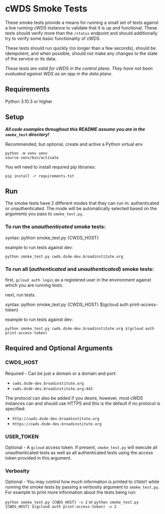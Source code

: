 # cWDS Smoke Tests

These smoke tests provide a means for running a small set of tests against a live running cWDS
instance to validate that it is up and functional. These tests should verify more than the `/status`
endpoint and should additionally try to verify some basic functionality of cWDS.

These tests should run quickly (no longer than a few seconds), should be idempotent, and when
possible, should not make any changes to the state of the service or its data.

_These tests are valid for cWDS in the control plane. They have not been evaluated against WDS as an
app in the data plane._

## Requirements

Python 3.10.3 or higher

## Setup

**_All code examples throughout this README assume you are in the `smoke_test` directory!_**

Recommended, but optional, create and active a Python virtual env

```
python -m venv venv
source venv/bin/activate
```

You will need to install required pip libraries:

```pip install -r requirements.txt```

## Run

The smoke tests have 2 different modes that they can run in: authenticated or unauthenticated. The
mode will be automatically selected based on the arguments you pass to `smoke_test.py`.

### To run the _unauthenticated_ smoke tests:

syntax: python smoke_test.py {CWDS_HOST}

example to run tests against dev:

```python smoke_test.py cwds.dsde-dev.broadinstitute.org```

### To run all (_authenticated_ and _unauthenticated_) smoke tests:

first, `gcloud auth login` as a registered user in the environment against which you are running
tests.

next, run tests.

syntax: python smoke_test.py {CWDS_HOST} $(gcloud auth print-access-token)

example to run tests against dev:

```python smoke_test.py cwds.dsde-dev.broadinstitute.org $(gcloud auth print-access-token)```

## Required and Optional Arguments

### CWDS_HOST

Required - Can be just a domain or a domain and port:

* `cwds.dsde-dev.broadinstitute.org`
* `cwds.dsde-dev.broadinstitute.org:443`

The protocol can also be added if you desire, however, most cWDS instances can and should use HTTPS
and this is the default if no protocol is specified:

* `http://cwds.dsde-dev.broadinstitute.org`
* `https://cwds.dsde-dev.broadinstitute.org`

### USER_TOKEN

Optional - A `gcloud` access token. If present, `smoke_test.py` will execute all unauthenticated
tests as well as all authenticated tests using the access token provided in this argument.

### Verbosity

Optional - You may control how much information is printed to `STDOUT` while running the smoke tests
by passing a verbosity argument to `smoke_test.py`. For example to print more information about the
tests being
run:

```python smoke_test.py {CWDS_HOST} -v 2```
or
```python smoke_test.py {CWDS_HOST} $(gcloud auth print-access-token) -v 2```

